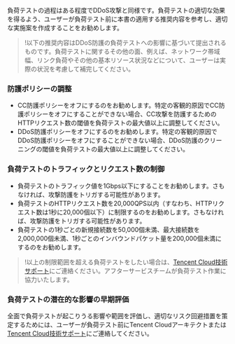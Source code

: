 [//]: # (chinagitpath:XXXXX)

負荷テストの過程はある程度でDDoS攻撃と同様です。負荷テストの適切な効果を得るよう、ユーザーが負荷テスト前に本書の適用する推奨内容を参考し、適切な実施案を作成することをお勧めします。

>!以下の推奨内容はDDoS防護の負荷テストへの影響に基づいて提出されるものです。負荷テストに関するその他の面、例えば、ネットワーク帯域幅、リンク負荷やその他の基本リソース状況などについて、ユーザーは実際の状況を考慮して補完してください。
### 防護ポリシーの調整
- CC防護ポリシーをオフにするのをお勧めします。特定の客観的原因でCC防護ポリシーをオフにすることができない場合、CC攻撃を防護するためのHTTPリクエスト数の閾値を負荷テストの最大値以上に調整してください。
- DDoS防護ポリシーをオフにするのをお勧めします。特定の客観的原因でDDoS防護ポリシーをオフにすることができない場合、DDoS防護のクリーニングの閾値を負荷テストの最大値以上に調整してください。

### 負荷テストのトラフィックとリクエスト数の制御
- 負荷テストのトラフィック値を1Gbps以下にすることをお勧めします。さもなければ、攻撃防護をトリガする可能性があります。
- 負荷テストのHTTPリクエスト数を20,000QPS以内（すなわち、HTTPリクエスト数は1秒に20,000個以下）に制限するのをお勧めします。さもなければ、攻撃防護をトリガする可能性があります。
- 負荷テストの1秒ごとの新規接続数を50,000個未満、最大接続数を2,000,000個未満、1秒ごとのインバウンドパケット量を200,000個未満にするのをお勧めします。

>!以上の制限範囲を超える負荷テストをしたい場合は、[Tencent Cloud技術サポート](https://cloud.tencent.com/about/connect)にご連絡ください。アフターサービスチームが負荷テスト作業に協力いたします。

### 負荷テストの潜在的な影響の早期評価
全面で負荷テストが起こりうる影響や範囲を評価し、適切なリスク回避措置を策定するためには、ユーザーが負荷テスト前にTencent Cloudアーキテクトまたは[Tencent Cloud技術サポート](https://cloud.tencent.com/about/connect)にご連絡してください。

